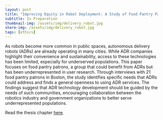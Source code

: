 ```yaml
---
layout: post
title: "Improving Equity in Robot Deployment: A Study of Food Pantry Patrons"
subtitle: In Preparation
thumbnail-img: /assets/img/delivery_robot.jpg
share-img: /assets/img/delivery_robot.jpg
tags: [ethics]
---
```


As robots become more common in public spaces, autonomous delivery robots (ADRs) are already operating in many cities. While ADR companies highlight their convenience and sustainability, access to these technologies has been limited, especially for underserved populations. This paper focuses on food pantry patrons, a group that could benefit from ADRs but has been underrepresented in user research. Through interviews with 21 food pantry patrons in Boston, the study identifies specific needs that ADRs could address and finds a general openness to using ADR services. The findings suggest that ADR technology development should be guided by the needs of such communities, encouraging collaboration between the robotics industry and government organizations to better serve underrepresented populations.

Read the thesis chapter [here](/assets/pdf/food_pantry.pdf).
